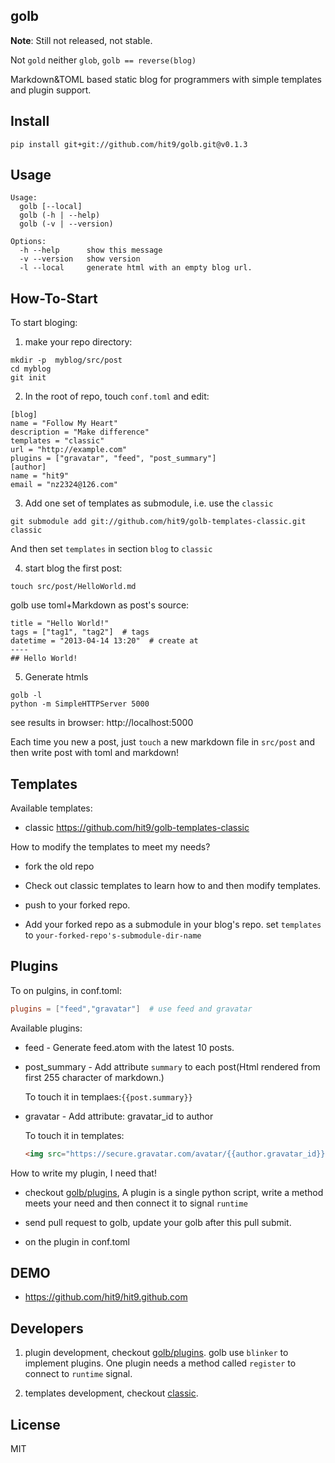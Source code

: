 golb
----

**Note**: Still not released, not stable.

Not `gold` neither `glob`, `golb == reverse(blog)`

Markdown&TOML based static blog for programmers with simple templates and plugin support.

Install
-------

    pip install git+git://github.com/hit9/golb.git@v0.1.3

Usage
-----

```
Usage:
  golb [--local]
  golb (-h | --help)
  golb (-v | --version)

Options:
  -h --help      show this message
  -v --version   show version
  -l --local     generate html with an empty blog url.
```

How-To-Start
-------------

To start bloging:

1. make your repo directory:
```
mkdir -p  myblog/src/post
cd myblog
git init
```

2. In the root of repo, touch `conf.toml` and edit:

  ```
  [blog]
  name = "Follow My Heart"
  description = "Make difference"
  templates = "classic"
  url = "http://example.com"
  plugins = ["gravatar", "feed", "post_summary"]
  [author]
  name = "hit9"
  email = "nz2324@126.com"
  ```

3. Add one set of templates as submodule,  i.e. use the `classic`

  ```
  git submodule add git://github.com/hit9/golb-templates-classic.git classic
  ```

  And then set `templates` in section `blog` to `classic`

4. start blog the first post:

  ```
  touch src/post/HelloWorld.md
  ```

  golb use toml+Markdown as post's source:

  ```
  title = "Hello World!"
  tags = ["tag1", "tag2"]  # tags
  datetime = "2013-04-14 13:20"  # create at
  ----
  ## Hello World!
  ```

5. Generate htmls

  ```
  golb -l
  python -m SimpleHTTPServer 5000
  ```
  see results in browser: http://localhost:5000


Each time you new a post, just `touch` a new markdown file in `src/post` and then write post with toml and markdown!

Templates
---------

Available templates:

* classic https://github.com/hit9/golb-templates-classic

How to modify the templates to meet my needs?

* fork the old repo

* Check out classic templates to learn how to and then modify templates.

* push to your forked repo. 

* Add your forked repo as a submodule in your blog's repo. set `templates` to `your-forked-repo's-submodule-dir-name`

Plugins
--------

To on pulgins, in conf.toml:

```toml
plugins = ["feed","gravatar"]  # use feed and gravatar
```

Available plugins:

* feed - Generate feed.atom with the latest 10 posts.

* post_summary - Add attribute `summary` to each post(Html rendered from first 255 character of markdown.)

  To touch it in templaes:`{{post.summary}}`

* gravatar - Add attribute: gravatar_id  to author

  To touch it in templates:

  ```html
  <img src="https://secure.gravatar.com/avatar/{{author.gravatar_id}}?s=200"/>
  ```

How to write my plugin, I need that!

* checkout [golb/plugins](golb/plugins), A plugin is a single python script, write a method meets your need and then connect it to signal `runtime` 

* send pull request to golb, update your golb after this pull submit.

* on the plugin in conf.toml

DEMO
----

* https://github.com/hit9/hit9.github.com


Developers
----------

1. plugin development, checkout [golb/plugins](golb/plugins). golb use `blinker` to implement plugins. One plugin needs a method called `register` to connect to `runtime` signal.

2. templates development, checkout [classic](https://github.com/hit9/golb-templates-classic).


License
-------

MIT
